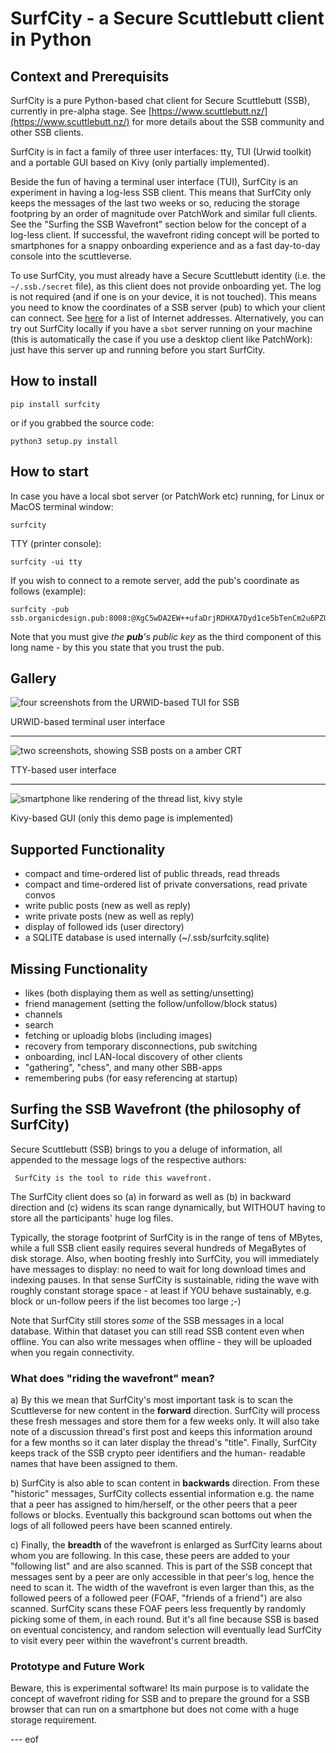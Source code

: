 # SurfCity - a Secure Scuttlebutt client in Python

## Context and Prerequisits

SurfCity is a pure Python-based chat client for Secure Scuttlebutt
(SSB), currently in pre-alpha stage.  See
[https://www.scuttlebutt.nz/](https://www.scuttlebutt.nz/) for more
details about the SSB community and other SSB clients.

SurfCity is in fact a family of three user interfaces: tty, TUI (Urwid
toolkit) and a portable GUI based on Kivy (only partially implemented).

Beside the fun of having a terminal user interface (TUI), SurfCity is
an experiment in having a log-less SSB client. This means that
SurfCity only keeps the messages of the last two weeks or so, reducing
the storage footpring by an order of magnitude over PatchWork and
similar full clients. See the "Surfing the SSB Wavefront" section
below for the concept of a log-less client. If successful, the
wavefront riding concept will be ported to smartphones for a snappy
onboarding experience and as a fast day-to-day console into the
scuttleverse.

To use SurfCity, you must already have a Secure Scuttlebutt identity
(i.e. the ```~/.ssb./secret``` file), as this client does not provide
onboarding yet. The log is not required (and if one is on your device,
it is not touched). This means you need to know the coordinates of a
SSB server (pub) to which your client can connect. See
[here](https://github.com/ssbc/ssb-server/wiki/Pub-Servers) for a list
of Internet addresses.  Alternatively, you can try out SurfCity
locally if you have a ```sbot``` server running on your machine (this is
automatically the case if you use a desktop client like PatchWork):
just have this server up and running before you start SurfCity.


## How to install

```
pip install surfcity
```

or if you grabbed the source code:

```
python3 setup.py install
```


## How to start

In case you have a local sbot server (or PatchWork etc) running, for
Linux or MacOS terminal window:
```
surfcity
```

TTY (printer console):
```
surfcity -ui tty
```

If you wish to connect to a remote server, add the pub's coordinate as follows (example):
```
surfcity -pub ssb.organicdesign.pub:8008:@XgC5wDA2EW++ufaDrjRDHXA7Dyd1ce5bTenCm2u6PZU=.ed25519
```

Note that you must give _the **pub**'s public key_ as the third component
of this long name - by this you state that you trust the pub.


## Gallery

![four screenshots from the URWID-based TUI for SSB](img/urwid-4up.png)

URWID-based terminal user interface

---

![two screenshots, showing SSB posts on a amber CRT](img/tty-amber.png)

TTY-based user interface

---

![smartphone like rendering of the thread list, kivy style](img/kivy-256x454.png)

Kivy-based GUI (only this demo page is implemented)


## Supported Functionality

* compact and time-ordered list of public threads, read threads
* compact and time-ordered list of private conversations, read private convos
* write public posts (new as well as reply)
* write private posts (new as well as reply)
* display of followed ids (user directory)
* a SQLITE database is used internally (~/.ssb/surfcity.sqlite)

## Missing Functionality

* likes (both displaying them as well as setting/unsetting)
* friend management (setting the follow/unfollow/block status)
* channels
* search
* fetching or uploadig blobs (including images)
* recovery from temporary disconnections, pub switching
* onboarding, incl LAN-local discovery of other clients
* "gathering", "chess", and many other SBB-apps
* remembering pubs (for easy referencing at startup)


## Surfing the SSB Wavefront (the philosophy of SurfCity)

Secure Scuttlebutt (SSB) brings to you a deluge of information, all
appended to the message logs of the respective authors:

     SurfCity is the tool to ride this wavefront.

The SurfCity client does so (a) in forward as well as (b) in backward
direction and (c) widens its scan range dynamically, but WITHOUT
having to store all the participants' huge log files.

Typically, the storage footprint of SurfCity is in the range of tens
of MBytes, while a full SSB client easily requires several hundreds of
MegaBytes of disk storage. Also, when booting freshly into SurfCity,
you will immediately have messages to display: no need to wait for
long download times and indexing pauses.  In that sense SurfCity is
sustainable, riding the wave with roughly constant storage space - at
least if YOU behave sustainably, e.g. block or un-follow peers if the
list becomes too large ;-)

Note that SurfCity still stores _some_ of the SSB messages in a local
database. Within that dataset you can still read SSB content even when
offline. You can also write messages when offline - they will be uploaded
when you regain connectivity.

### What does "riding the wavefront" mean?

a) By this we mean that SurfCity's most important task is to
scan the Scuttleverse for new content in the **forward** direction.
SurfCity will process these fresh messages and store them for a
few weeks only. It will also take note of a discussion thread's
first post and keeps this information around for a few months
so it can later display the thread's "title". Finally, SurfCity
keeps track of the SSB crypto peer identifiers and the human-
readable names that have been assigned to them.

b) SurfCity is also able to scan content in **backwards** direction.
From these "historic" messages, SurfCity collects essential
information e.g. the name that a peer has assigned to him/herself,
or the other peers that a peer follows or blocks. Eventually this
background scan bottoms out when the logs of all followed peers
have been scanned entirely.

c) Finally, the **breadth** of the wavefront is enlarged as SurfCity
learns about whom you are following. In this case, these peers
are added to your "following list" and are also scanned. This is
part of the SSB concept that messages sent by a peer are only
accessible in that peer's log, hence the need to scan it. The
width of the wavefront is even larger than this, as the followed
peers of a followed peer (FOAF, "friends of a friend") are also
scanned. SurfCity scans these FOAF peers less frequently by
randomly picking some of them, in each round. But it's all
fine because SSB is based on eventual concistency, and random
selection will eventually lead SurfCity to visit every peer
within the wavefront's current breadth.

### Prototype and Future Work

Beware, this is experimental software! Its main purpose is to
validate the concept of wavefront riding for SSB and to prepare
the ground for a SSB browser that can run on a smartphone but
does not come with a huge storage requirement.

--- eof
